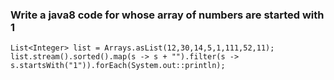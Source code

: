     
### Write a java8 code for whose array of numbers are started with 1
    
    List<Integer> list = Arrays.asList(12,30,14,5,1,111,52,11);
    list.stream().sorted().map(s -> s + "").filter(s -> s.startsWith("1")).forEach(System.out::println);


    
    
    